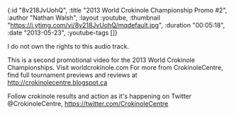 {:id "8v218JvUohQ",
 :title "2013 World Crokinole Championship Promo #2",
 :author "Nathan Walsh",
 :layout :youtube,
 :thumbnail "https://i.ytimg.com/vi/8v218JvUohQ/mqdefault.jpg",
 :duration "00:05:18",
 :date "2013-05-23",
 :youtube-tags []}


I do not own the rights to this audio track.

This is a second promotional video for the 2013 World Crokinole Championships. Visit worldcrokinole.com For more from CrokinoleCentre, find full tournament previews and reviews at http://crokinolecentre.blogspot.ca

Follow crokinole results and action as it's happening on Twitter @CrokinoleCentre, https://twitter.com/CrokinoleCentre

